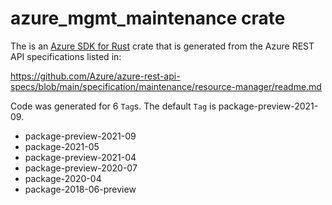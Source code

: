 # azure_mgmt_maintenance crate

The is an [Azure SDK for Rust](https://github.com/Azure/azure-sdk-for-rust) crate that is generated from the Azure REST API specifications listed in:

https://github.com/Azure/azure-rest-api-specs/blob/main/specification/maintenance/resource-manager/readme.md

Code was generated for 6 `Tag`s. The default `Tag` is package-preview-2021-09.


- package-preview-2021-09
- package-2021-05
- package-preview-2021-04
- package-preview-2020-07
- package-2020-04
- package-2018-06-preview